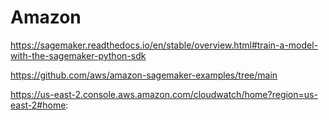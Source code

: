 # Amazon

https://sagemaker.readthedocs.io/en/stable/overview.html#train-a-model-with-the-sagemaker-python-sdk

https://github.com/aws/amazon-sagemaker-examples/tree/main

https://us-east-2.console.aws.amazon.com/cloudwatch/home?region=us-east-2#home:
